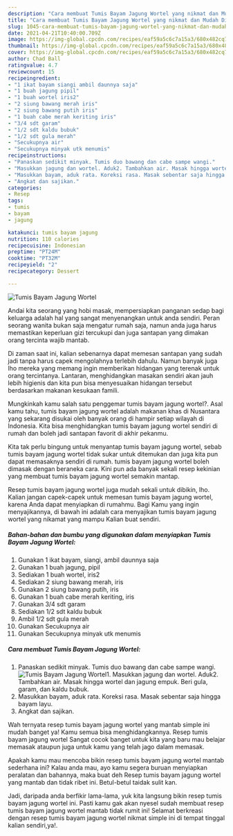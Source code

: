```yaml
---
description: "Cara membuat Tumis Bayam Jagung Wortel yang nikmat dan Mudah Dibuat"
title: "Cara membuat Tumis Bayam Jagung Wortel yang nikmat dan Mudah Dibuat"
slug: 1045-cara-membuat-tumis-bayam-jagung-wortel-yang-nikmat-dan-mudah-dibuat
date: 2021-04-21T10:40:00.709Z
image: https://img-global.cpcdn.com/recipes/eaf59a5c6c7a15a3/680x482cq70/tumis-bayam-jagung-wortel-foto-resep-utama.jpg
thumbnail: https://img-global.cpcdn.com/recipes/eaf59a5c6c7a15a3/680x482cq70/tumis-bayam-jagung-wortel-foto-resep-utama.jpg
cover: https://img-global.cpcdn.com/recipes/eaf59a5c6c7a15a3/680x482cq70/tumis-bayam-jagung-wortel-foto-resep-utama.jpg
author: Chad Ball
ratingvalue: 4.7
reviewcount: 15
recipeingredient:
- "1 ikat bayam siangi ambil daunnya saja"
- "1 buah jagung pipil"
- "1 buah wortel iris2"
- "2 siung bawang merah iris"
- "2 siung bawang putih iris"
- "1 buah cabe merah keriting iris"
- "3/4 sdt garam"
- "1/2 sdt kaldu bubuk"
- "1/2 sdt gula merah"
- "Secukupnya air"
- "Secukupnya minyak utk menumis"
recipeinstructions:
- "Panaskan sedikit minyak. Tumis duo bawang dan cabe sampe wangi."
- "Masukkan jagung dan wortel. Aduk2. Tambahkan air. Masak hingga wortel dan jagung empuk. Beri gula, garam, dan kaldu bubuk."
- "Masukkan bayam, aduk rata. Koreksi rasa. Masak sebentar saja hingga bayam layu."
- "Angkat dan sajikan."
categories:
- Resep
tags:
- tumis
- bayam
- jagung

katakunci: tumis bayam jagung 
nutrition: 110 calories
recipecuisine: Indonesian
preptime: "PT24M"
cooktime: "PT32M"
recipeyield: "2"
recipecategory: Dessert

---
```



![Tumis Bayam Jagung Wortel](https://img-global.cpcdn.com/recipes/eaf59a5c6c7a15a3/680x482cq70/tumis-bayam-jagung-wortel-foto-resep-utama.jpg)

Andai kita seorang yang hobi masak, mempersiapkan panganan sedap bagi keluarga adalah hal yang sangat menyenangkan untuk anda sendiri. Peran seorang  wanita bukan saja mengatur rumah saja, namun anda juga harus memastikan keperluan gizi tercukupi dan juga santapan yang dimakan orang tercinta wajib mantab.

Di zaman  saat ini, kalian sebenarnya dapat memesan santapan yang sudah jadi tanpa harus capek mengolahnya terlebih dahulu. Namun banyak juga lho mereka yang memang ingin memberikan hidangan yang terenak untuk orang tercintanya. Lantaran, menghidangkan masakan sendiri akan jauh lebih higienis dan kita pun bisa menyesuaikan hidangan tersebut berdasarkan makanan kesukaan famili. 



Mungkinkah kamu salah satu penggemar tumis bayam jagung wortel?. Asal kamu tahu, tumis bayam jagung wortel adalah makanan khas di Nusantara yang sekarang disukai oleh banyak orang di hampir setiap wilayah di Indonesia. Kita bisa menghidangkan tumis bayam jagung wortel sendiri di rumah dan boleh jadi santapan favorit di akhir pekanmu.

Kita tak perlu bingung untuk menyantap tumis bayam jagung wortel, sebab tumis bayam jagung wortel tidak sukar untuk ditemukan dan juga kita pun dapat memasaknya sendiri di rumah. tumis bayam jagung wortel boleh dimasak dengan beraneka cara. Kini pun ada banyak sekali resep kekinian yang membuat tumis bayam jagung wortel semakin mantap.

Resep tumis bayam jagung wortel juga mudah sekali untuk dibikin, lho. Kalian jangan capek-capek untuk memesan tumis bayam jagung wortel, karena Anda dapat menyiapkan di rumahmu. Bagi Kamu yang ingin menyajikannya, di bawah ini adalah cara menyajikan tumis bayam jagung wortel yang nikamat yang mampu Kalian buat sendiri.

<!--inarticleads1-->

##### Bahan-bahan dan bumbu yang digunakan dalam menyiapkan Tumis Bayam Jagung Wortel:

1. Gunakan 1 ikat bayam, siangi, ambil daunnya saja
1. Gunakan 1 buah jagung, pipil
1. Sediakan 1 buah wortel, iris2
1. Sediakan 2 siung bawang merah, iris
1. Gunakan 2 siung bawang putih, iris
1. Gunakan 1 buah cabe merah keriting, iris
1. Gunakan 3/4 sdt garam
1. Sediakan 1/2 sdt kaldu bubuk
1. Ambil 1/2 sdt gula merah
1. Gunakan Secukupnya air
1. Gunakan Secukupnya minyak utk menumis




<!--inarticleads2-->

##### Cara membuat Tumis Bayam Jagung Wortel:

1. Panaskan sedikit minyak. Tumis duo bawang dan cabe sampe wangi.
<img src="https://img-global.cpcdn.com/steps/9fc0b6d1c9e2a902/160x128cq70/tumis-bayam-jagung-wortel-langkah-memasak-1-foto.jpg" alt="Tumis Bayam Jagung Wortel">1. Masukkan jagung dan wortel. Aduk2. Tambahkan air. Masak hingga wortel dan jagung empuk. Beri gula, garam, dan kaldu bubuk.
1. Masukkan bayam, aduk rata. Koreksi rasa. Masak sebentar saja hingga bayam layu.
1. Angkat dan sajikan.




Wah ternyata resep tumis bayam jagung wortel yang mantab simple ini mudah banget ya! Kamu semua bisa menghidangkannya. Resep tumis bayam jagung wortel Sangat cocok banget untuk kita yang baru mau belajar memasak ataupun juga untuk kamu yang telah jago dalam memasak.

Apakah kamu mau mencoba bikin resep tumis bayam jagung wortel mantab sederhana ini? Kalau anda mau, ayo kamu segera buruan menyiapkan peralatan dan bahannya, maka buat deh Resep tumis bayam jagung wortel yang mantab dan tidak ribet ini. Betul-betul taidak sulit kan. 

Jadi, daripada anda berfikir lama-lama, yuk kita langsung bikin resep tumis bayam jagung wortel ini. Pasti kamu gak akan nyesel sudah membuat resep tumis bayam jagung wortel mantab tidak rumit ini! Selamat berkreasi dengan resep tumis bayam jagung wortel nikmat simple ini di tempat tinggal kalian sendiri,ya!.

